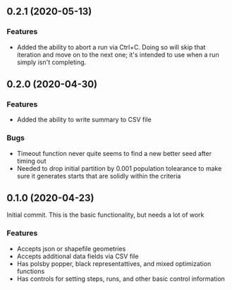 ## 0.2.1 (2020-05-13)

### Features

- Added the ability to abort a run via Ctrl+C.  Doing so will skip that iteration and move on to the next one; it's intended to use when a run simply isn't completing.  

## 0.2.0 (2020-04-30)

### Features

- Added the ability to write summary to CSV file

### Bugs

- Timeout function never quite seems to find a new better seed after timing out
- Needed to drop initial partition by 0.001 population tolearance to make sure it generates starts that are solidly within the criteria

## 0.1.0 (2020-04-23)

Initial commit.  This is the basic functionality, but needs a lot of work

### Features

- Accepts json or shapefile geometries
- Accepts additional data fields via CSV file
- Has polsby popper, black representattives, and mixed optimization functions
- Has controls for setting steps, runs, and other basic control information

